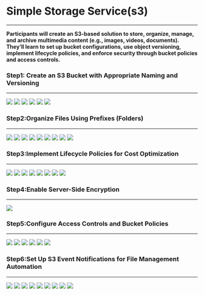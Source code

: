 # Simple Storage Service(s3)
***
**Participants will create an S3-based solution to store, organize, manage, and archive multimedia content (e.g., images, videos, documents). They’ll learn to set up bucket configurations, use object versioning, implement lifecycle policies, and enforce security through bucket policies and access controls.**
### Step1:	Create an S3 Bucket with Appropriate Naming and Versioning
***
![](images/simple1.png)
![](images/simple2.png)
![](images/simple3.png)
![](images/simple4.png)
![](images/simple5.png)
![](images/simple6.png)
### Step2:Organize Files Using Prefixes (Folders)
***
![](images/simple7.png)
![](images/simple8.png)
![](images/simple9.png)
![](images/simple10.png)
![](images/simple11.png)
![](images/simple12.png)
![](images/simple13.png)
![](images/simple14.png)
![](images/simple15.png)

### Step3:Implement Lifecycle Policies for Cost Optimization
***

![](images/simple16.png)
![](images/simple17.png)
![](images/simple18.png)
![](images/simple19.png)
![](images/simple20.png)
![](images/simple21.png)
![](images/simple22.png)
![](images/simple23.png)

### Step4:Enable Server-Side Encryption
***

![](images/simple24.png)
### Step5:Configure Access Controls and Bucket Policies
***

![](images/simple25.png)
![](images/simple26.png)
![](images/simple27.png)
![](images/simple28.png)
![](images/simple29.png)
![](images/simple30.png)

### Step6:Set Up S3 Event Notifications for File Management Automation
***

![](images/simple31.png)
![](images/simple32.png)
![](images/simple33.png)
![](images/simple33.png)
![](images/simple34.png)
![](images/simple35.png)
![](images/simple36.png)
![](images/simple37.png)
![](images/simple38.png)
